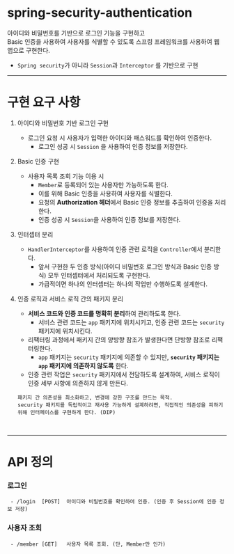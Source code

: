 # spring-security-authentication


아이디와 비밀번호를 기반으로 로그인 기능을 구현하고 <br> 
Basic 인증을 사용하여 사용자를 식별할 수 있도록 스프링 프레임워크를 사용하여 웹 앱으로 구현한다.

- ``Spring security``가 아니라 ``Session``과 ``Interceptor`` 를 기반으로 구현

---
# 구현 요구 사항

1. 아이디와 비밀번호 기반 로그인 구현
    + 로그인 요청 시 사용자가 입력한 아이디와 패스워드를 확인하여 인증한다.
      + 로그인 성공 시 ``Session`` 을 사용하여 인증 정보를 저장한다.
    

2. Basic 인증 구현
    + 사용자 목록 조회 기능 이용 시 
      + ``Member``로 등록되어 있는 사용자만 가능하도록 한다.
      + 이를 위해 Basic 인증을 사용하여 사용자를 식별한다.
      + 요청의 **Authorization 헤더**에서 Basic 인증 정보를 추출하여 인증을 처리한다. 
      + 인증 성공 시 ``Session``을 사용하여 인증 정보를 저장한다.


3. 인터셉터 분리
    + ``HandlerInterceptor``를 사용하여 인증 관련 로직을 ``Controller``에서 분리한다.
      + 앞서 구현한 두 인증 방식(아이디 비밀번호 로그인 방식과 Basic 인증 방식) 모두 인터셉터에서 처리되도록 구현한다.
      + 가급적이면 하나의 인터셉터는 하나의 작업만 수행하도록 설계한다.


4. 인증 로직과 서비스 로직 간의 패키지 분리
    + **서비스 코드와 인증 코드를 명확히 분리**하여 관리하도록 한다.
      + 서비스 관련 코드는 ``app`` 패키지에 위치시키고, 인증 관련 코드는 ``security`` 패키지에 위치시킨다.
    + 리팩터링 과정에서 패키지 간의 양방향 참조가 발생한다면 단방향 참조로 리팩터링한다.
      + ``app`` 패키지는 ``security`` 패키지에 의존할 수 있지만, **``security`` 패키지는 ``app`` 패키지에 의존하지 않도록** 한다.
    + 인증 관련 작업은 ``security`` 패키지에서 전담하도록 설계하여, 서비스 로직이 인증 세부 사항에 의존하지 않게 만든다.
      
    ```
   패키지 간 의존성을 최소화하고, 변경에 강한 구조를 만드는 목적.
   security 패키지를 독립적이고 재사용 가능하게 설계하려면, 직접적인 의존성을 피하기 위해 인터페이스를 구현하게 한다. (DIP)
   ```
   
   
    

<br>

---    
# API 정의
### 로그인
     - /login  [POST]  아이디와 비밀번호를 확인하여 인증. (인증 후 Session에 인증 정보 저장) 

### 사용자 조회
     - /member [GET]   사용자 목록 조회. (단, Member만 인가) 

